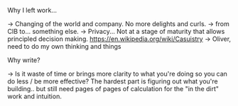 

Why I left work...

-> Changing of the world and company. No more delights and curls.
-> from CIB to... something else.
-> Privacy... Not at a stage of maturity that allows principled decision making. https://en.wikipedia.org/wiki/Casuistry
-> Oliver, need to do my own thinking and things

Why write?

-> Is it waste of time or brings more clarity to what you're doing so you can do less / be more effective?
The hardest part is figuring out what you're building.. but still need pages of pages of calculation for the "in the dirt" work and intuition.
